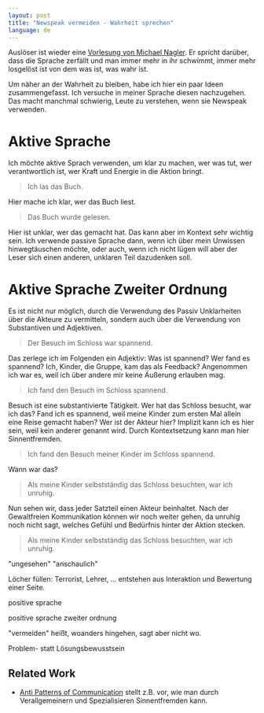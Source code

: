 ```yaml
---
layout: post
title: "Newspeak vermeiden - Wahrheit sprechen"
language: de
---
```


Auslöser ist wieder eine [Vorlesung von Michael Nagler](https://www.youtube.com/watch?v=g20XJNFN3tw&index=22&list=PLrj7eQjjfPEZew8FCTeclOW7wyVTVYEJT).
Er spricht darüber, dass die Sprache zerfällt und man immer mehr in ihr schwimmt, immer mehr losgelöst ist von
dem was ist, was wahr ist.

Um näher an der Wahrheit zu bleiben, habe ich hier ein paar Ideen zusammengefasst.
Ich versuche in meiner Sprache diesen nachzugehen.
Das macht manchmal schwierig, Leute zu verstehen, wenn sie Newspeak verwenden.


# Aktive Sprache

Ich möchte aktive Sprach verwenden, um klar zu machen, wer was tut, wer verantwortlich ist, 
wer Kraft und Energie in die Aktion bringt.

> Ich las das Buch.

Hier mache ich klar, wer das Buch liest.

> Das Buch wurde gelesen.

Hier ist unklar, wer das gemacht hat. Das kann aber im Kontext sehr wichtig sein.
Ich verwende passive Sprache dann, wenn ich über mein Unwissen hinwegtäuschen möchte, oder auch,
wenn ich nicht lügen will aber der Leser sich einen anderen, unklaren Teil dazudenken soll.

# Aktive Sprache Zweiter Ordnung

Es ist nicht nur möglich, durch die Verwendung des Passiv Unklarheiten über die Akteure zu vermitteln,
sondern auch über die Verwendung von Substantiven und Adjektiven.

> Der Besuch im Schloss war spannend.

Das zerlege ich im Folgenden ein Adjektiv:
Was ist spannend? Wer fand es spannend?
Ich, Kinder, die Gruppe, kam das als Feedback? Angenommen ich war es, weil ich über andere mir keine
Äußerung erlauben mag.

> Ich fand den Besuch im Schloss spannend.

Besuch ist eine substantivierte Tätigkeit.
Wer hat das Schloss besucht, war ich das?
Fand ich es spannend, weil meine Kinder zum ersten Mal allein eine Reise gemacht haben?
Wer ist der Akteur hier?
Implizit kann ich es hier sein, weil kein anderer genannt wird.
Durch Kontextsetzung kann man hier Sinnentfremden.

> Ich fand den Besuch meiner Kinder im Schloss spannend.

Wann war das?

> Als meine Kinder selbstständig das Schloss besuchten, war ich unruhig.

Nun sehen wir, dass jeder Satzteil einen Akteur beinhaltet.
Nach der Gewaltfreien Kommunikation können wir noch weiter gehen, da unruhig noch nicht
sagt, welches Gefühl und Bedürfnis hinter der Aktion stecken.

> Als meine Kinder selbstständig das Schloss besuchten, war ich unruhig.



"ungesehen" "anschaulich"

Löcher füllen:
Terrorist, Lehrer, ... entstehen aus Interaktion und Bewertung einer Seite.

positive sprache

positive sprache zweiter ordnung

"vermeiden" heißt, woanders hingehen, sagt aber nicht wo.

Problem- statt Lösungsbewusstsein






Related Work
------------

- [Anti Patterns of Communication](../../2016-07-25/Anti-Patterns-of-Communication) stellt z.B. vor, wie man durch Verallgemeinern und Spezialisieren Sinnentfremden kann.


